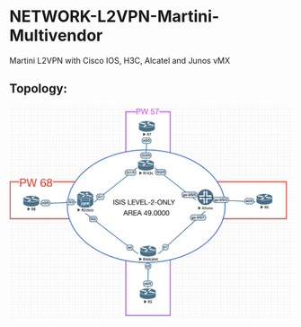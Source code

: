 # NETWORK-L2VPN-Martini-Multivendor
Martini L2VPN with Cisco IOS, H3C, Alcatel and Junos vMX


## Topology:
![alt text](https://github.com/dracoboros/NETWORK-L2VPN-Martini-Multivendor/blob/master/topology.png "Topology")
